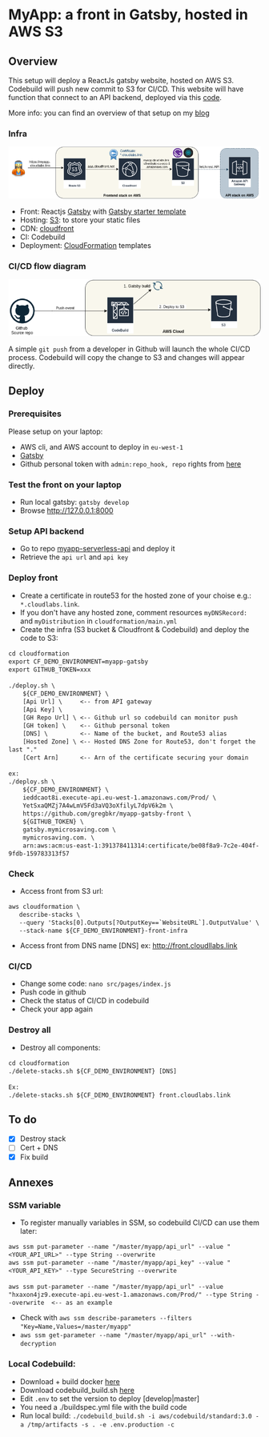 # MyApp: a front in Gatsby, hosted in AWS S3

## Overview
This setup will deploy a ReactJs gatsby website, hosted on AWS S3.
Codebuild will push new commit to S3 for CI/CD.
This website will have function that connect to an API backend, deployed via this [code](https://github.com/gregbkr/myapp-serverless-api).

More info: you can find an overview of that setup on my [blog](https://greg.satoshi.tech/gatsby-s3)

### Infra
![Infra](./.github/images/myapp-front-infra.png)

- Front: Reactjs [Gatsby](https://www.gatsbyjs.org) with [Gatsby starter template](https://www.gatsbyjs.org/starters/gatsbyjs/gatsby-starter-default/)
- Hosting: [S3](https://docs.aws.amazon.com/AmazonS3/latest/dev/Welcome.html): to store your static files
- CDN: [cloudfront](https://aws.amazon.com/cloudfront)
- CI: Codebuild
- Deployment: [CloudFormation](https://aws.amazon.com/cloudformation) templates

### CI/CD flow diagram

![CI/CD](./.github/images/myapp-front-cicd.png)

A simple `git push` from a developer in Github will launch the whole CI/CD process. Codebuild will copy the change to S3 and changes will appear directly.

## Deploy

### Prerequisites
Please setup on your laptop:
- AWS cli, and AWS account to deploy in `eu-west-1`
- [Gatsby](https://www.gatsbyjs.org/)
- Github personal token with `admin:repo_hook, repo` rights from [here](https://github.com/settings/tokens)

### Test the front on your laptop
- Run local gatsby: `gatsby develop` 
- Browse http://127.0.0.1:8000

### Setup API backend
- Go to repo [myapp-serverless-api](https://github.com/gregbkr/myapp-serverless-api) and deploy it
- Retrieve the `api url` and `api key`

### Deploy front
- Create a certificate in route53 for the hosted zone of your choise e.g.: `*.cloudlabs.link`.
- If you don't have any hosted zone, comment resources `myDNSRecord:` and `myDistribution` in `cloudformation/main.yml`
- Create the infra (S3 bucket & Cloudfront & Codebuild) and deploy the code to S3:
```
cd cloudformation
export CF_DEMO_ENVIRONMENT=myapp-gatsby
export GITHUB_TOKEN=xxx

./deploy.sh \
    ${CF_DEMO_ENVIRONMENT} \
    [Api Url] \     <-- from API gateway
    [Api Key] \
    [GH Repo Url] \ <-- Github url so codebuild can monitor push
    [GH token] \    <-- Github personal token
    [DNS] \         <-- Name of the bucket, and Route53 alias
    [Hosted Zone] \ <-- Hosted DNS Zone for Route53, don't forget the last "."
    [Cert Arn]      <-- Arn of the certificate securing your domain

ex:
./deploy.sh \
    ${CF_DEMO_ENVIRONMENT} \
    ieddcaot8i.execute-api.eu-west-1.amazonaws.com/Prod/ \
    YetSxaQMZj7A4wLmV5Fd3aVQ3oXfilyL7dpV6k2m \
    https://github.com/gregbkr/myapp-gatsby-front \
    ${GITHUB_TOKEN} \
    gatsby.mymicrosaving.com \
    mymicrosaving.com. \
    arn:aws:acm:us-east-1:391378411314:certificate/be08f8a9-7c2e-404f-9fdb-159783313f57
```

### Check
- Access front from S3 url:
```
aws cloudformation \
   describe-stacks \
   --query 'Stacks[0].Outputs[?OutputKey==`WebsiteURL`].OutputValue' \
   --stack-name ${CF_DEMO_ENVIRONMENT}-front-infra
```
- Access front from DNS name [DNS] ex: http://front.cloudllabs.link


### CI/CD
- Change some code: `nano src/pages/index.js` 
- Push code in github
- Check the status of CI/CD in codebuild
- Check your app again

### Destroy all
- Destroy all components: 
```
cd cloudformation
./delete-stacks.sh ${CF_DEMO_ENVIRONMENT} [DNS]

Ex:
./delete-stacks.sh ${CF_DEMO_ENVIRONMENT} front.cloudlabs.link
```

## To do
- [x] Destroy stack
- [ ] Cert + DNS
- [x] Fix build

## Annexes

### SSM variable
- To register manually variables in SSM, so codebuild CI/CD can use them later:
```
aws ssm put-parameter --name "/master/myapp/api_url" --value "<YOUR_API_URL>" --type String --overwrite
aws ssm put-parameter --name "/master/myapp/api_key" --value "<YOUR_API_KEY>" --type SecureString --overwrite

aws ssm put-parameter --name "/master/myapp/api_url" --value "hxaxon4jz9.execute-api.eu-west-1.amazonaws.com/Prod/" --type String --overwrite  <-- as an example
```
- Check with `aws ssm describe-parameters --filters "Key=Name,Values=/master/myapp"`
- `aws ssm get-parameter --name "/master/myapp/api_url" --with-decryption`

### Local Codebuild: 
- Download + build docker [here](https://github.com/aws/aws-codebuild-docker-images/tree/master/ubuntu/standard/3.0)
- Download codebuild_build.sh [here](https://github.com/aws/aws-codebuild-docker-images/blob/master/local_builds/codebuild_build.sh)
- Edit `.env` to set the version to deploy [develop|master]
- You need a ./buildspec.yml file with the build code
- Run local build: `./codebuild_build.sh -i aws/codebuild/standard:3.0 -a /tmp/artifacts -s . -e .env.production -c`

